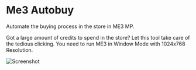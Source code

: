 # Me3 Autobuy

Automate the buying process in the store in ME3 MP.

Got a large amount of credits to spend in the store? Let this tool take care of the tedious clicking. You need to run ME3 in Window Mode with 1024x768 Resolution.

![Screenshot](http://chypsylon.eu/gethvi/static/me3autobuy-1.png)
